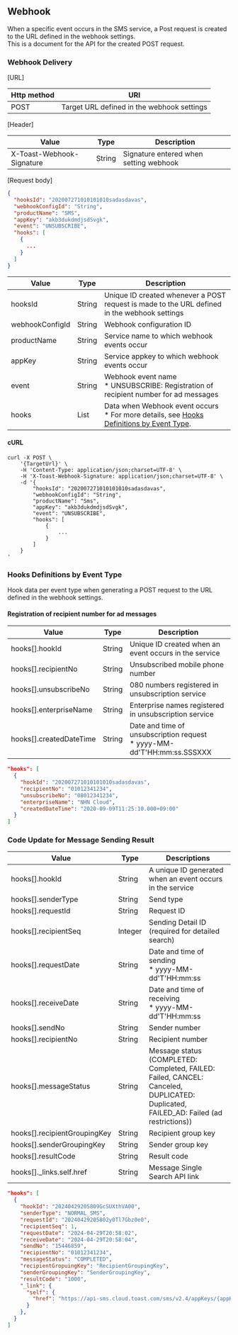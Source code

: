 ## Webhook

When a specific event occurs in the SMS service, a Post request is created to the URL defined in the webhook settings.<br>
This is a document for the API for the created POST request.

### Webhook Delivery

[URL]

| Http method | URI                                        |
|-------------|--------------------------------------------|
| POST        | Target URL defined in the webhook settings |

[Header]

| Value                     | 	Type   | Description                            |
|---------------------------|---------|----------------------------------------|
| X-Toast-Webhook-Signature | 	String | Signature entered when setting webhook |

[Request body]

```json
{
  "hooksId": "202007271010101010sadasdavas",
  "webhookConfigId": "String",
  "productName": "SMS",
  "appKey": "akb3dukdmdjsdSvgk",
  "event": "UNSUBSCRIBE",
  "hooks": [
    {
      ...
    }
  ]
}
```

| Value           | Type      | Description                                                                                                    |
|-----------------|-----------|----------------------------------------------------------------------------------------------------------------|
| hooksId         | String    | Unique ID created whenever a POST request is made to the URL defined in the webhook settings                   |
| webhookConfigId | String    | Webhook configuration ID                                                                                       |
| productName     | String    | Service name to which webhook events occur                                                                     |
| appKey          | String    | Service appkey to which webhook events occur                                                                   |
| event           | String    | Webhook event name<br>* UNSUBSCRIBE: Registration of recipient number for ad messages                          |
| hooks           | List<Map> | Data when Webhook event occurs<br>* For more details, see [Hooks Definitions by Event Type](./webhook/#hooks). |

#### cURL

```
curl -X POST \
    '{TargetUrl}' \
    -H 'Content-Type: application/json;charset=UTF-8' \
    -H 'X-Toast-Webhook-Signature: application/json;charset=UTF-8' \
    -d '{
        "hooksId": "202007271010101010sadasdavas",
        "webhookConfigId": "String",
        "productName": "Sms",
        "appKey": "akb3dukdmdjsdSvgk",
        "event": "UNSUBSCRIBE",
        "hooks": [
            {
                ...
            }
        ]
    }
'
```

### Hooks Definitions by Event Type
Hook data per event type when generating a POST request to the URL defined in the webhook settings.
#### Registration of recipient number for ad messages
| Value                   | Type   | Description                                                               |
|-------------------------|--------|---------------------------------------------------------------------------|
| hooks[].hookId          | String | Unique ID created when an event occurs in the service                     |
| hooks[].recipientNo     | String | Unsubscribed mobile phone number                                          |
| hooks[].unsubscribeNo   | String | 080 numbers registered in unsubscription service                          |
| hooks[].enterpriseName  | String | Enterprise names registered in unsubscription service                     |
| hooks[].createdDateTime | String | Date and time of unsubscription request<br>* yyyy-MM-dd'T'HH:mm:ss.SSSXXX |

```json
"hooks": [
  {
    "hookId": "202007271010101010sadasdavas",
    "recipientNo": "01012341234",
    "unsubscribeNo": "08012341234",
    "enterpriseName": "NHN Cloud",
    "createdDateTime": "2020-09-09T11:25:10.000+09:00"
  }
]
```

### Code Update for Message Sending Result
| Value                       | Type     | Descriptions                                            |
|-------------------------|--------|-----------------------------------------------|
| hooks[].hookId          | String | A unique ID generated when an event occurs in the service                     |
| hooks[].senderType      | String | Send type                                 |
| hooks[].requestId       | String | Request ID                         |
| hooks[].recipientSeq    | Integer | Sending Detail ID (required for detailed search)  |
| hooks[].requestDate     | String | Date and time of sending<br>\* yyyy-MM-dd'T'HH:mm:ss |
| hooks[].receiveDate     | String | Date and time of receiving<br>\* yyyy-MM-dd'T'HH:mm:ss |
| hooks[].sendNo          | String | Sender number |
| hooks[].recipientNo     | String | Recipient number |
| hooks[].messageStatus   | String | Message status <br>(COMPLETED: Completed, FAILED: Failed, CANCEL: Canceled, DUPLICATED: Duplicated, FAILED_AD: Failed (ad restrictions)) |
| hooks[].recipientGroupingKey | String | Recipient group key |
| hooks[].senderGroupingKey | String | Sender group key |
| hooks[].resultCode      | String | Result code |
| hooks[]._links.self.href | String | Message Single Search API link | 

```json
"hooks": [
  {
    "hookId": "20240429205809GcSUXthVA00",
    "senderType": "NORMAL_SMS",
    "requestId": "20240429205802y0Tl7Gbz0e0",
    "recipientSeq": 1,
    "requestDate": "2024-04-29T20:58:02",
    "receiveDate": "2024-04-29T20:58:04",
    "sendNo": "15446859",
    "recipientNo": "01012341234",
    "messageStatus": "COMPLETED",
    "recipientGropuingKey": "RecipientGroupingKey",
    "senderGroupingKey": "SenderGroupingKey",
    "resultCode": "1000",
    "_link": {
      "self": {
        "href": "https://api-sms.cloud.toast.com/sms/v2.4/appKeys/{appKey}/sender/sms/20240429205802y0Tl7Gbz0e0?recipientSeq=1"
      }
    },
  }
]
```
